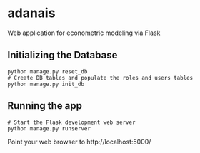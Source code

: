 # adanais
Web application for econometric modeling via Flask

## Initializing the Database

    python manage.py reset_db
    # Create DB tables and populate the roles and users tables
    python manage.py init_db


## Running the app

    # Start the Flask development web server
    python manage.py runserver


Point your web browser to http://localhost:5000/